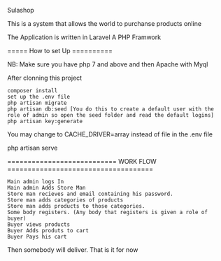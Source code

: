 Sulashop

This is a system that allows the world to purchanse products online

The Application is written in Laravel A PHP Framwork

===== How to set Up ==========

NB: Make sure you have php 7 and above and then Apache with Myql

After clonning this project

    composer install
    set up the .env file
    php artisan migrate
    php artisan db:seed [You do this to create a default user with the role of admin so open the seed folder and read the default logins]
    php artisan key:generate

You may change to CACHE_DRIVER=array instead of file in the .env file

php artisan serve

=========================== WORK FLOW ====================================

    Main admin logs In
    Main admin Adds Store Man
    Store man recieves and email containing his password.
    Store man adds categories of products
    Store man adds products to those categories.
    Some body registers. (Any body that registers is given a role of buyer)
    Buyer views products
    Buyer Adds produts to cart
    Buyer Pays his cart

Then somebody will deliver. That is it for now
